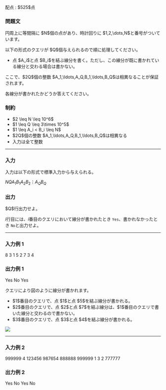 
<div>

<span>

<span>

<p>
配点 : $525$点
</p>

<div>

<section>

### **問題文**

<p>
円周上に等間隔に $N$個の点があり、時計回りに $1,2,\dots,N$と番号がついています。
</p>

<p>
以下の形式のクエリが $Q$個与えられるので順に処理してください。
</p>

<ul>

<li>
点 $A_i$と点 $B_i$を結ぶ線分を書く。ただし、この線分が既に書かれている線分と交わる場合は書かない。
</li>

</ul>

<p>
ここで、$2Q$個の整数 $A_1,\ldots,A_Q,B_1,\ldots,B_Q$は相異なることが保証されます。
</p>

<p>
各線分が書かれたかどうか答えてください。
</p>

</section>

</div>

<div>

<section>

### **制約**

<ul>

<li>
$2 \leq N \leq 10^6$
</li>

<li>
$1 \leq Q \leq 3\times 10^5$
</li>

<li>
$1 \leq A_i < B_i \leq N$
</li>

<li>
$2Q$個の整数 $A_1,\ldots,A_Q,B_1,\ldots,B_Q$は相異なる
</li>

<li>
入力は全て整数
</li>

</ul>

</section>

</div>

---

<div>

<div>

<section>

### **入力**

<p>
入力は以下の形式で標準入力から与えられる。
</p>

<div>

$N$$Q$$A_1$$B_1$$A_2$$B_2$$\vdots$$A_Q$$B_Q$
</div>

</section>

</div>

<div>

<section>

### **出力**

<p>
$Q$行出力せよ。

$i$行目には、$i$番目のクエリにおいて線分が書かれたとき `Yes`、書かれなかったとき `No`と出力せよ。
</p>

</section>

</div>

</div>

---

<div>

<section>

### **入力例 1**

<div>

8 3
1 5
2 7
3 4

</div>

</section>

</div>

<div>

<section>

### **出力例 1**

<div>

Yes
No
Yes

</div>

<p>
クエリにより図のように線分が書かれます。
</p>

<ul>

<li>
$1$番目のクエリで、点 $1$と点 $5$を結ぶ線分が書かれる。
</li>

<li>
$2$番目のクエリで、点 $2$と点 $7$を結ぶ線分は、$1$番目のクエリで書いた線分と交わるので書かない。
</li>

<li>
$3$番目のクエリで、点 $3$と点 $4$を結ぶ線分が書かれる。
</li>

</ul>

<p>

<img src="https://img.atcoder.jp/abc424/da7d251baf0dbd538951f53fa04bb155.png">

</img>

</p>

</section>

</div>

---

<div>

<section>

### **入力例 2**

<div>

999999 4
123456 987654
888888 999999
1 3
2 777777

</div>

</section>

</div>

<div>

<section>

### **出力例 2**

<div>

Yes
No
Yes
No

</div>

</section>

</div>

</span>

</span>

</div>
